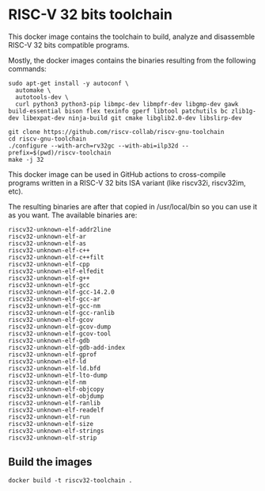 # RISC-V 32 bits toolchain

This docker image contains the toolchain to build, analyze and disassemble
RISC-V 32 bits compatible programs.

Mostly, the docker images contains the binaries resulting from the following commands:
```shell
sudo apt-get install -y autoconf \
  automake \
  autotools-dev \
  curl python3 python3-pip libmpc-dev libmpfr-dev libgmp-dev gawk build-essential bison flex texinfo gperf libtool patchutils bc zlib1g-dev libexpat-dev ninja-build git cmake libglib2.0-dev libslirp-dev

git clone https://github.com/riscv-collab/riscv-gnu-toolchain
cd riscv-gnu-toolchain
./configure --with-arch=rv32gc --with-abi=ilp32d --prefix=$(pwd)/riscv-toolchain
make -j 32
```

This docker image can be used in GitHub actions to cross-compile programs
written in a RISC-V 32 bits ISA variant (like riscv32i, riscv32im, etc).

The resulting binaries are after that copied in /usr/local/bin so you can use it
as you want.
The available binaries are:
```
riscv32-unknown-elf-addr2line
riscv32-unknown-elf-ar
riscv32-unknown-elf-as
riscv32-unknown-elf-c++
riscv32-unknown-elf-c++filt
riscv32-unknown-elf-cpp
riscv32-unknown-elf-elfedit
riscv32-unknown-elf-g++
riscv32-unknown-elf-gcc
riscv32-unknown-elf-gcc-14.2.0
riscv32-unknown-elf-gcc-ar
riscv32-unknown-elf-gcc-nm
riscv32-unknown-elf-gcc-ranlib
riscv32-unknown-elf-gcov
riscv32-unknown-elf-gcov-dump
riscv32-unknown-elf-gcov-tool
riscv32-unknown-elf-gdb
riscv32-unknown-elf-gdb-add-index
riscv32-unknown-elf-gprof
riscv32-unknown-elf-ld
riscv32-unknown-elf-ld.bfd
riscv32-unknown-elf-lto-dump
riscv32-unknown-elf-nm
riscv32-unknown-elf-objcopy
riscv32-unknown-elf-objdump
riscv32-unknown-elf-ranlib
riscv32-unknown-elf-readelf
riscv32-unknown-elf-run
riscv32-unknown-elf-size
riscv32-unknown-elf-strings
riscv32-unknown-elf-strip
```

## Build the images

```shell
docker build -t riscv32-toolchain .
```
